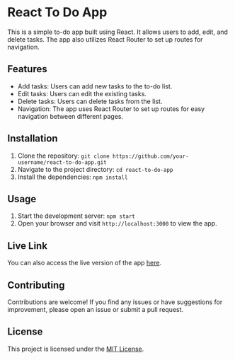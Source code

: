 # React To Do App

This is a simple to-do app built using React. It allows users to add, edit, and delete tasks. The app also utilizes React Router to set up routes for navigation.

## Features

- Add tasks: Users can add new tasks to the to-do list.
- Edit tasks: Users can edit the existing tasks.
- Delete tasks: Users can delete tasks from the list.
- Navigation: The app uses React Router to set up routes for easy navigation between different pages.

## Installation

1. Clone the repository: `git clone https://github.com/your-username/react-to-do-app.git`
2. Navigate to the project directory: `cd react-to-do-app`
3. Install the dependencies: `npm install`

## Usage

1. Start the development server: `npm start`
2. Open your browser and visit `http://localhost:3000` to view the app.

## Live Link

You can also access the live version of the app [here](https://react-to-do-app-ochre.vercel.app/).

## Contributing

Contributions are welcome! If you find any issues or have suggestions for improvement, please open an issue or submit a pull request.

## License

This project is licensed under the [MIT License](LICENSE).

